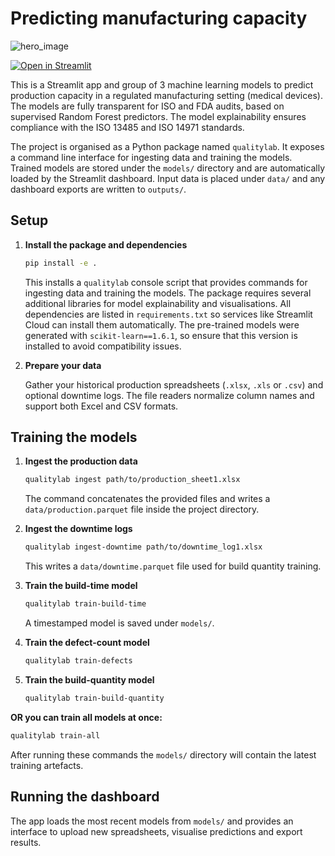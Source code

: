 # Predicting manufacturing capacity
![hero_image](https://github.com/DillonGelman/production-capacity-predictive-models/blob/main/hero-image.png)

[![Open in Streamlit](https://static.streamlit.io/badges/streamlit_badge_black_white.svg)](https://gelman-manufacturing-predictions.streamlit.app/)

This is a Streamlit app and group of 3 machine learning models to predict production capacity in a regulated manufacturing setting (medical devices).  The models are fully transparent for ISO and FDA audits, based on supervised Random Forest predictors.  The model explainability ensures compliance with the ISO 13485 and ISO 14971 standards.

The project is organised as a Python package named `qualitylab`.  It exposes a
command line interface for ingesting data and training the models.  Trained
models are stored under the `models/` directory and are automatically loaded by
the Streamlit dashboard. Input data is placed under `data/` and any dashboard
exports are written to `outputs/`.

## Setup

1. **Install the package and dependencies**

   ```bash
   pip install -e .
   ```

   This installs a `qualitylab` console script that provides commands for
   ingesting data and training the models. The package requires several
   additional libraries for model explainability and visualisations.  All
   dependencies are listed in `requirements.txt` so services like
   Streamlit Cloud can install them automatically.
   The pre-trained models were generated with `scikit-learn==1.6.1`, so
   ensure that this version is installed to avoid compatibility issues.

2. **Prepare your data**

   Gather your historical production spreadsheets (`.xlsx`, `.xls` or `.csv`)
   and optional downtime logs.  The file readers normalize column names and
   support both Excel and CSV formats.

## Training the models

1. **Ingest the production data**

   ```bash
   qualitylab ingest path/to/production_sheet1.xlsx
   ```

   The command concatenates the provided files and writes a
   `data/production.parquet` file inside the project directory.

2. **Ingest the downtime logs**

   ```bash
   qualitylab ingest-downtime path/to/downtime_log1.xlsx
   ```

   This writes a `data/downtime.parquet` file used for build quantity training.

3. **Train the build-time model**

   ```bash
   qualitylab train-build-time
   ```

   A timestamped model is saved under `models/`.

4. **Train the defect-count model**

   ```bash
   qualitylab train-defects
   ```

5. **Train the build-quantity model**
   ```bash
   qualitylab train-build-quantity
   ```

**OR you can train all models at once:**

   ```bash
   qualitylab train-all
   ```

After running these commands the `models/` directory will contain the latest
training artefacts.

## Running the dashboard

The app loads the most recent models from `models/` and provides an interface to
upload new spreadsheets, visualise predictions and export results.
